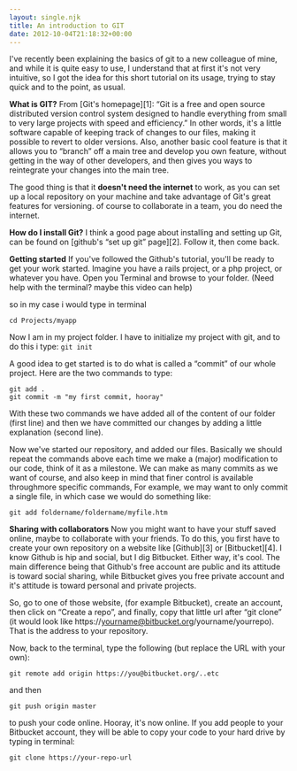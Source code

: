 ```yaml
---
layout: single.njk
title: An introduction to GIT
date: 2012-10-04T21:18:32+00:00
---
```


I've recently been explaining the basics of git to a new colleague of mine, and while it is quite easy to use, I understand that at first it's not very intuitive, so I got the idea for this short tutorial on its usage, trying to stay quick and to the point, as usual.

**What is GIT?**
From [Git's homepage][1]: &#8220;Git is a free and open source distributed version control system designed to handle everything from small to very large projects with speed and efficiency.&#8221;
In other words, it's a little software capable of keeping track of changes to our files, making it possible to revert to older versions. Also, another basic cool feature is that it allows you to &#8220;branch&#8221; off a main tree and develop you own feature, without getting in the way of other developers, and then gives you ways to reintegrate your changes into the main tree.

The good thing is that it **doesn't need the internet** to work, as you can set up a local repository on your machine and take advantage of Git's great features for versioning. of course to collaborate in a team, you do need the internet.

**How do I install Git?**
I think a good page about installing and setting up Git, can be found on [github's &#8220;set up git&#8221; page][2]. Follow it, then come back.

**Getting started**
If you've followed the Github's tutorial, you'll be ready to get your work started.
Imagine you have a rails project, or a php project, or whatever you have. Open you Terminal and browse to your folder. (Need help with the terminal? maybe this video can help)

so in my case i would type in terminal

```
cd Projects/myapp
```

Now I am in my project folder. I have to initialize my project with git, and to do this i type:
`git init`

A good idea to get started is to do what is called a &#8220;commit&#8221; of our whole project. Here are the two commands to type:

```
git add .
git commit -m "my first commit, hooray"
```

With these two commands we have added all of the content of our folder (first line) and then we have committed our changes by adding a little explanation (second line).

Now we've started our repository, and added our files. Basically we should repeat the commands above each time we make a (major) modification to our code, think of it as a milestone. We can make as many commits as we want of course, and also keep in mind that finer control is available throughmore specific commands,
For example, we may want to only commit a single file, in which case we would do something like:

```
git add foldername/foldername/myfile.htm
```

**Sharing with collaborators**
Now you might want to have your stuff saved online, maybe to collaborate with your friends. To do this, you first have to create your own repository on a website like [Github][3] or [Bitbucket][4]. I know Github is hip and social, but I dig Bitbucket. Either way, it's cool. The main difference being that Github's free account are public and its attitude is toward social sharing, while Bitbucket gives you free private account and it's attitude is toward personal and private projects.

So, go to one of those website, (for example Bitbucket), create an account, then click on &#8220;Create a repo&#8221;, and finally, copy that little url after &#8220;git clone&#8221; (it would look like https://yourname@bitbucket.org/yourname/yourrepo). That is the address to your repository.

Now, back to the terminal, type the following (but replace the URL with your own):

```
git remote add origin https://you@bitbucket.org/..etc
```

and then

```
git push origin master
```

to push your code online. Hooray, it's now online. If you add people to your Bitbucket account, they will be able to copy your code to your hard drive by typing in terminal:

```
git clone https://your-repo-url
```
